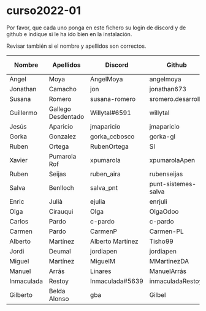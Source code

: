 # curso2022-01

Por favor, que cada uno ponga en este fichero su login de discord y de github e indique si le ha ido bien en la instalación.

Revisar también si el nombre y apellidos son correctos.

| Nombre | Apellidos | Discord | Github | Instalación (SI/NO) | Git (SI/NO) |
| -- | -- | -- | -- | -- | -- |
| Angel | Moya | AngelMoya | angelmoya | SI | SI |
| Jonathan | Camacho | jon | jonathan673 | SI | SI |
| Susana | Romero | susana-romero | sromero.desarrollo | SI | SI |
| Guillermo | Gallego Desdentado | Willytal#6591 | willytal | SI | SI |
| Jesús | Aparicio | jmaparicio | jmaparicio | SI | SI |
| Gorka | Gonzalez | gorka_ccbosco | gorka-gl | SI | SI |
| Ruben | Ortega | RubenOrtega | SI | NO |
| Xavier | Pumarola Rof | xpumarola | xpumarolaApen | SI | SI |
| Ruben | Seijas | ruben_aira | rubenseijas | SI | SI |
| Salva | Benlloch | salva_pnt | punt-sistemes-salva | SI | SI |
| Enric  | Julià | ejulia | enrjuli | SI | SI |
| Olga | Cirauqui | Olga | OlgaOdoo | SI | SI |
| Carlos | Pardo | c-pardo | c-pardo | SI | SI |
| Carmen | Pardo | CarmenP | Carmen-PL | SI | SI |
| Alberto | Martínez | Alberto Martínez | Tisho99 | SI | SI |
| Jordi | Deumal | jordiapen | jordiapen | SI | SI |
| Miguel | Martínez | MiguelM | MMartinezDA | SI | SI |
| Manuel | Arrás | Linares | ManuelArrás | ManuelArras | SI | SI
| Inmaculada | Restoy | Inmaculada#5639 | inmaculadaRestoy | SI | SI |
| Gilberto | Belda Alonso | gba | Gilbel | SI | SI |
